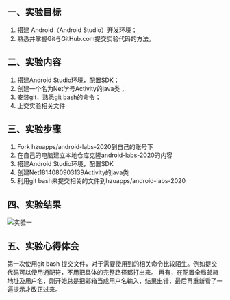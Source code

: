 ## 一、实验目标

1. 搭建 Android（Android Studio）开发环境；
2. 熟悉并掌握Git与GitHub.com提交实验代码的方法。

## 二、实验内容

1. 搭建Android Studio环境，配置SDK；
2. 创建一个名为Net学号Activity的java类；
3. 安装git，熟悉git bash的命令；
4. 上交实验相关文件

## 三、实验步骤

1. Fork hzuapps/android-labs-2020到自己的账号下
2. 在自己的电脑建立本地仓库克隆android-labs-2020的内容
3. 搭建Android Studio环境，配置SDK
4. 创建Net1814080903139Activity的java类
5. 利用git bash来提交相关的文件到hzuapps/android-labs-2020

## 四、实验结果

![实验一](https://github.com/BBsan13/android-labs-2020/blob/master/students/net1814080903139/实验报告图片/lab1result.PNG)



## 五、实验心得体会

第一次使用git bash 提交文件，对于需要使用到的相关命令比较陌生。例如提交代码可以使用通配符，不用把具体的完整路径都打出来。 再有，在配置全局邮箱地址及用户名，刚开始总是把邮箱当成用户名输入，结果出错，最后再重新看了一遍提示才改正过来。

